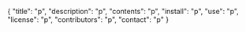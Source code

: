 {
	"title": "p",
	"description": "p",
	"contents": "p",
	"install": "p",
	"use": "p",
	"license": "p",
	"contributors": "p",
	"contact": "p"
}